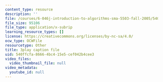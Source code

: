 ```yaml
---
content_type: resource
description: ''
file: /courses/6-046j-introduction-to-algorithms-sma-5503-fall-2005/540ffcfa86664bc415e5cef042b4cee3_JPyuH4qXLZ0.srt
file_size: 95106
file_type: application/x-subrip
learning_resource_types: []
license: https://creativecommons.org/licenses/by-nc-sa/4.0/
ocw_type: OCWFile
resourcetype: Other
title: 3play caption file
uid: 540ffcfa-8666-4bc4-15e5-cef042b4cee3
video_files:
  video_thumbnail_file: null
video_metadata:
  youtube_id: null
---
```

